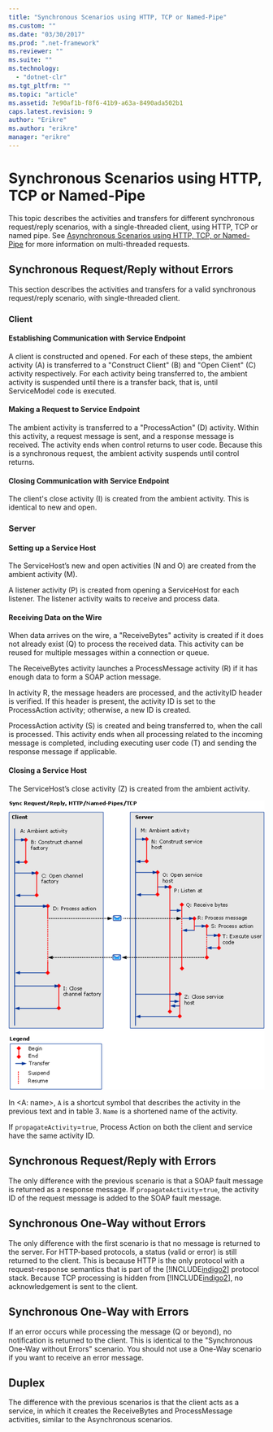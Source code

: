 ```yaml
---
title: "Synchronous Scenarios using HTTP, TCP or Named-Pipe"
ms.custom: ""
ms.date: "03/30/2017"
ms.prod: ".net-framework"
ms.reviewer: ""
ms.suite: ""
ms.technology: 
  - "dotnet-clr"
ms.tgt_pltfrm: ""
ms.topic: "article"
ms.assetid: 7e90af1b-f8f6-41b9-a63a-8490ada502b1
caps.latest.revision: 9
author: "Erikre"
ms.author: "erikre"
manager: "erikre"
---
```

# Synchronous Scenarios using HTTP, TCP or Named-Pipe
This topic describes the activities and transfers for different synchronous request/reply scenarios, with a single-threaded client, using HTTP, TCP or named pipe. See [Asynchronous Scenarios using HTTP, TCP, or Named-Pipe](../../../../../docs/framework/wcf/diagnostics/tracing/asynchronous-scenarios-using-http-tcp-or-named-pipe.md) for more information on multi-threaded requests.  
  
## Synchronous Request/Reply without Errors  
 This section describes the activities and transfers for a valid synchronous request/reply scenario, with single-threaded client.  
  
### Client  
  
#### Establishing Communication with Service Endpoint  
 A client is constructed and opened. For each of these steps, the ambient activity (A) is transferred to a "Construct Client" (B) and "Open Client" (C) activity respectively. For each activity being transferred to, the ambient activity is suspended until there is a transfer back, that is, until ServiceModel code is executed.  
  
#### Making a Request to Service Endpoint  
 The ambient activity is transferred to a "ProcessAction" (D) activity. Within this activity, a request message is sent, and a response message is received. The activity ends when control returns to user code. Because this is a synchronous request, the ambient activity suspends until control returns.  
  
#### Closing Communication with Service Endpoint  
 The client's close activity (I) is created from the ambient activity. This is identical to new and open.  
  
### Server  
  
#### Setting up a Service Host  
 The ServiceHost’s new and open activities (N and O) are created from the ambient activity (M).  
  
 A listener activity (P) is created from opening a ServiceHost for each listener. The listener activity waits to receive and process data.  
  
#### Receiving Data on the Wire  
 When data arrives on the wire, a "ReceiveBytes" activity is created if it does not already exist (Q) to process the received data. This activity can be reused for multiple messages within a connection or queue.  
  
 The ReceiveBytes activity launches a ProcessMessage activity (R) if it has enough data to form a SOAP action message.  
  
 In activity R, the message headers are processed, and the activityID header is verified. If this header is present, the activity ID is set to the ProcessAction activity; otherwise, a new ID is created.  
  
 ProcessAction activity (S) is created and being transferred to, when the call is processed. This activity ends when all processing related to the incoming message is completed, including executing user code (T) and sending the response message if applicable.  
  
#### Closing a Service Host  
 The ServiceHost’s close activity (Z) is created from the ambient activity.  
  
 ![Synchronous scenarios using HTTP&#47;TCP&#47; Named Pipes](../../../../../docs/framework/wcf/diagnostics/tracing/media/sync.gif "Sync")  
  
 In \<A: name>, `A` is a shortcut symbol that describes the activity in the previous text and in table 3. `Name` is a shortened name of the activity.  
  
 If `propagateActivity`=`true`, Process Action on both the client and service have the same activity ID.  
  
## Synchronous Request/Reply with Errors  
 The only difference with the previous scenario is that a SOAP fault message is returned as a response message. If `propagateActivity`=`true`, the activity ID of the request message is added to the SOAP fault message.  
  
## Synchronous One-Way without Errors  
 The only difference with the first scenario is that no message is returned to the server. For HTTP-based protocols, a status (valid or error) is still returned to the client. This is because HTTP is the only protocol with a request-response semantics that is part of the [!INCLUDE[indigo2](../../../../../includes/indigo2-md.md)] protocol stack. Because TCP processing is hidden from [!INCLUDE[indigo2](../../../../../includes/indigo2-md.md)], no acknowledgement is sent to the client.  
  
## Synchronous One-Way with Errors  
 If an error occurs while processing the message (Q or beyond), no notification is returned to the client. This is identical to the "Synchronous One-Way without Errors" scenario. You should not use a One-Way scenario if you want to receive an error message.  
  
## Duplex  
 The difference with the previous scenarios is that the client acts as a service, in which it creates the ReceiveBytes and ProcessMessage activities, similar to the Asynchronous scenarios.
